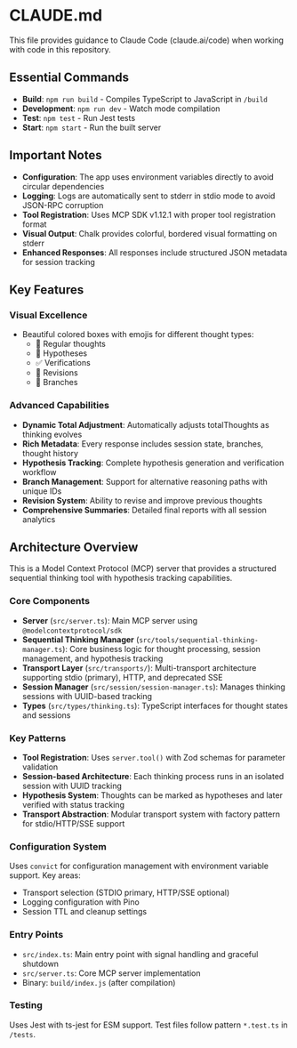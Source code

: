 # CLAUDE.md

This file provides guidance to Claude Code (claude.ai/code) when working with code in this repository.

## Essential Commands

- **Build**: `npm run build` - Compiles TypeScript to JavaScript in `/build`
- **Development**: `npm run dev` - Watch mode compilation
- **Test**: `npm test` - Run Jest tests
- **Start**: `npm start` - Run the built server

## Important Notes

- **Configuration**: The app uses environment variables directly to avoid circular dependencies
- **Logging**: Logs are automatically sent to stderr in stdio mode to avoid JSON-RPC corruption
- **Tool Registration**: Uses MCP SDK v1.12.1 with proper tool registration format
- **Visual Output**: Chalk provides colorful, bordered visual formatting on stderr
- **Enhanced Responses**: All responses include structured JSON metadata for session tracking

## Key Features

### Visual Excellence
- Beautiful colored boxes with emojis for different thought types:
  - 💭 Regular thoughts
  - 🔬 Hypotheses 
  - ✅ Verifications
  - 🔄 Revisions
  - 🌿 Branches

### Advanced Capabilities
- **Dynamic Total Adjustment**: Automatically adjusts totalThoughts as thinking evolves
- **Rich Metadata**: Every response includes session state, branches, thought history
- **Hypothesis Tracking**: Complete hypothesis generation and verification workflow
- **Branch Management**: Support for alternative reasoning paths with unique IDs
- **Revision System**: Ability to revise and improve previous thoughts
- **Comprehensive Summaries**: Detailed final reports with all session analytics

## Architecture Overview

This is a Model Context Protocol (MCP) server that provides a structured sequential thinking tool with hypothesis tracking capabilities.

### Core Components

- **Server** (`src/server.ts`): Main MCP server using `@modelcontextprotocol/sdk`
- **Sequential Thinking Manager** (`src/tools/sequential-thinking-manager.ts`): Core business logic for thought processing, session management, and hypothesis tracking
- **Transport Layer** (`src/transports/`): Multi-transport architecture supporting stdio (primary), HTTP, and deprecated SSE
- **Session Manager** (`src/session/session-manager.ts`): Manages thinking sessions with UUID-based tracking
- **Types** (`src/types/thinking.ts`): TypeScript interfaces for thought states and sessions

### Key Patterns

- **Tool Registration**: Uses `server.tool()` with Zod schemas for parameter validation
- **Session-based Architecture**: Each thinking process runs in an isolated session with UUID tracking
- **Hypothesis System**: Thoughts can be marked as hypotheses and later verified with status tracking
- **Transport Abstraction**: Modular transport system with factory pattern for stdio/HTTP/SSE support

### Configuration System

Uses `convict` for configuration management with environment variable support. Key areas:
- Transport selection (STDIO primary, HTTP/SSE optional)
- Logging configuration with Pino
- Session TTL and cleanup settings

### Entry Points

- `src/index.ts`: Main entry point with signal handling and graceful shutdown
- `src/server.ts`: Core MCP server implementation
- Binary: `build/index.js` (after compilation)

### Testing

Uses Jest with ts-jest for ESM support. Test files follow pattern `*.test.ts` in `/tests`.